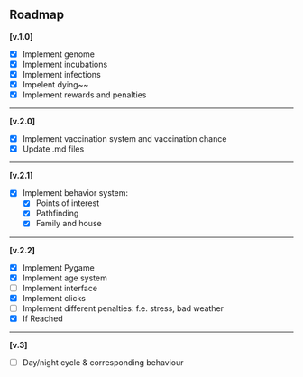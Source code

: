 ## Roadmap 

**[v.1.0]**

- [x] Implement genome
- [x] Implement incubations
- [x] Implement infections
- [x] Impelent dying~~
- [x] Implement rewards and penalties
___
**[v.2.0]**
- [x] Implement vaccination system and vaccination chance
- [x] Update .md files
___
**[v.2.1]**
- [x] Implement behavior system:
    - [x] Points of interest
    - [x] Pathfinding
    - [x] Family and house
___
**[v.2.2]**
- [x] Implement Pygame
- [x] Implement age system
- [ ] Implement interface
- [x] Implement clicks
- [ ] Implement different penalties: f.e. stress, bad weather
- [x] If Reached 
___
**[v.3]**
- [ ] Day/night cycle & corresponding behaviour